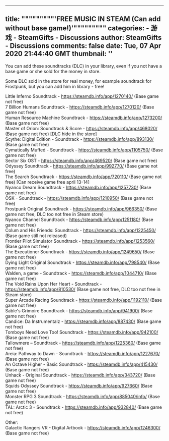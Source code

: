 
---
title: """""""""'FREE MUSIC IN STEAM (Can add without base game!)'"""""""""
categories: 
    - 游戏
    - SteamGifts - Discussions
author: SteamGifts - Discussions
comments: false
date: Tue, 07 Apr 2020 21:44:40 GMT
thumbnail: ''
---

<div>   
<p>You can add these soundtracks (DLC)  in your library, even if you not have a base game or she sold for the money in store.</p>
<p>Some DLC sold in the store for real money, for example soundtrack for Frostpunk, but you can add him in library - free!</p>
<p>Little Inferno Soundtrack - <a href="https://steamdb.info/app/1270140/" rel="nofollow noopener" target="_blank">https://steamdb.info/app/1270140/</a> (Base game not free)<br>
7 Billion Humans Soundtrack - <a href="https://steamdb.info/app/1270120/" rel="nofollow noopener" target="_blank">https://steamdb.info/app/1270120/</a> (Base game not free)<br>
Human Resource Machine Soundtrack - <a href="https://steamdb.info/app/1273200/" rel="nofollow noopener" target="_blank">https://steamdb.info/app/1273200/</a> (Base game not free)<br>
Master of Orion: Soundtrack & Score - <a href="https://steamdb.info/app/468020/" rel="nofollow noopener" target="_blank">https://steamdb.info/app/468020/</a> (Base game not free) [DLC hide in the store]<br>
Scythe: Digital Edition - Soundtrack - <a href="https://steamdb.info/app/893130/" rel="nofollow noopener" target="_blank">https://steamdb.info/app/893130/</a> (Base game not free)<br>
Cymatically Muffed - Soundtrack - <a href="https://steamdb.info/app/1105750/" rel="nofollow noopener" target="_blank">https://steamdb.info/app/1105750/</a> (Base game not free)<br>
Sector Six OST - <a href="https://steamdb.info/app/469520/" rel="nofollow noopener" target="_blank">https://steamdb.info/app/469520/</a> (Base game not free)<br>
Odyssey Soundtrack - <a href="https://steamdb.info/app/992770/" rel="nofollow noopener" target="_blank">https://steamdb.info/app/992770/</a> (Base game not free)<br>
The Search Soundtrack - <a href="https://steamdb.info/app/720110/" rel="nofollow noopener" target="_blank">https://steamdb.info/app/720110/</a> (Base game not free) [Can receive game free april 13-14]<br>
Nyanco Dream Soundtrack - <a href="https://steamdb.info/app/1257730/" rel="nofollow noopener" target="_blank">https://steamdb.info/app/1257730/</a> (Base game not free)<br>
OSK - Soundtrack - <a href="https://steamdb.info/app/1210950/" rel="nofollow noopener" target="_blank">https://steamdb.info/app/1210950/</a> (Base game not free)<br>
Frostpunk Original Soundtrack - <a href="https://steamdb.info/app/966350/" rel="nofollow noopener" target="_blank">https://steamdb.info/app/966350/</a> (Base game not free, DLC too not free in Steam store)<br>
Nyanco Channel Soundtrack - <a href="https://steamdb.info/app/1251180/" rel="nofollow noopener" target="_blank">https://steamdb.info/app/1251180/</a> (Base game not free)<br>
Colum and His Friends: Soundtrack - <a href="https://steamdb.info/app/1225450/" rel="nofollow noopener" target="_blank">https://steamdb.info/app/1225450/</a> (Base game still not released)<br>
Frontier Pilot Simulator Soundtrack - <a href="https://steamdb.info/app/1253560/" rel="nofollow noopener" target="_blank">https://steamdb.info/app/1253560/</a> (Base game not free)<br>
The Executioner Soundtrack - <a href="https://steamdb.info/app/1249650/" rel="nofollow noopener" target="_blank">https://steamdb.info/app/1249650/</a> (Base game not free)<br>
Dying Light Original Soundtrack - <a href="https://steamdb.info/app/798540/" rel="nofollow noopener" target="_blank">https://steamdb.info/app/798540/</a> (Base game not free)<br>
Walden, a game - Soundtrack - <a href="https://steamdb.info/app/1044710/" rel="nofollow noopener" target="_blank">https://steamdb.info/app/1044710/</a> (Base game not free)<br>
The Void Rains Upon Her Heart - Soundtrack - <a href="https://steamdb.info/app/810530/" rel="nofollow noopener" target="_blank">https://steamdb.info/app/810530/</a> (Base game not free, DLC too not free in Steam store)<br>
Super Arcade Racing Soundtrack - <a href="https://steamdb.info/app/1192110/" rel="nofollow noopener" target="_blank">https://steamdb.info/app/1192110/</a> (Base game not free)<br>
Sable's Grimoire Soundtrack - <a href="https://steamdb.info/app/941900/" rel="nofollow noopener" target="_blank">https://steamdb.info/app/941900/</a> (Base game not free)<br>
Candice: Da Instrumentalz - <a href="https://steamdb.info/app/887430/" rel="nofollow noopener" target="_blank">https://steamdb.info/app/887430/</a> (Base game not free)<br>
Tomboys Need Love Too! Soundtrack - <a href="https://steamdb.info/app/942100/" rel="nofollow noopener" target="_blank">https://steamdb.info/app/942100/</a> (Base game not free)<br>
Tallowmere – Soundtrack - <a href="https://steamdb.info/app/1225360/" rel="nofollow noopener" target="_blank">https://steamdb.info/app/1225360/</a> (Base game not free)<br>
Areia: Pathway to Dawn - Soundtrack - <a href="https://steamdb.info/app/1227670/" rel="nofollow noopener" target="_blank">https://steamdb.info/app/1227670/</a> (Base game not free)<br>
An Octave Higher - Basic Soundtrack - <a href="https://steamdb.info/app/415430/" rel="nofollow noopener" target="_blank">https://steamdb.info/app/415430/</a> (Base game not free)<br>
Unhack - Original Soundtrack - <a href="https://steamdb.info/app/343720/" rel="nofollow noopener" target="_blank">https://steamdb.info/app/343720/</a> (Base game not free)<br>
Squids Odyssey Soundtrack - <a href="https://steamdb.info/app/927660/" rel="nofollow noopener" target="_blank">https://steamdb.info/app/927660/</a> (Base game not free)<br>
Monster RPG 3 Soundtrack - <a href="https://steamdb.info/app/885040/info/" rel="nofollow noopener" target="_blank">https://steamdb.info/app/885040/info/</a> (Base game not free)<br>
TAL: Arctic 3 - Soundtrack - <a href="https://steamdb.info/app/932840/" rel="nofollow noopener" target="_blank">https://steamdb.info/app/932840/</a> (Base game not free)</p>
<p>Other:<br>
Galactic Rangers VR - Digital Artbook - <a href="https://steamdb.info/app/1246300/" rel="nofollow noopener" target="_blank">https://steamdb.info/app/1246300/</a> (Base game not free)</p>  
</div>
            